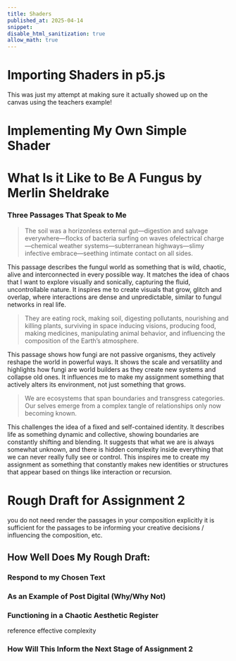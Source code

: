 ```yaml
---
title: Shaders
published_at: 2025-04-14
snippet:
disable_html_sanitization: true
allow_math: true
---
```


# Importing Shaders in p5.js

This was just my attempt at making sure it actually showed up on the canvas using the teachers example!

<canvas id="p5_canvas1"></canvas>

# Implementing My Own Simple Shader

<canvas id="p5_canvas2"></canvas>

<script type="module">
  import p5 from 'https://cdn.jsdelivr.net/npm/p5@1.11.3/+esm'

  // --- First Sketch: Teacher's Shader ---
  const cnv1 = document.getElementById('p5_canvas1')

  const sketch1 = p => {
    let theShader

    p.preload = () => {
      const vertexShader = `
        attribute vec3 aPosition;
        attribute vec2 aTexCoord;
        varying vec2 vTexCoord;

        void main() {
          vTexCoord = aTexCoord;
          vec4 positionVec4 = vec4(aPosition, 1.0);
          positionVec4.xy = positionVec4.xy * 2.0 - 1.0;
          gl_Position = positionVec4;
        }
      `

      const fragmentShader = `
        precision mediump float;
        varying vec2 vTexCoord;
        uniform vec2 u_resolution;
        uniform float u_time;
        uniform vec2 u_mouse;

        float circle(vec2 st, float radius, vec2 center) {
          vec2 dist = st - center;
          return 1.0 - smoothstep(
            radius - 0.01,
            radius + 0.01,
            dot(dist, dist) * 4.0
          );
        }

        void main() {
          vec2 st = vTexCoord;
          
          vec3 bg = vec3(st.x, st.y, 0.5);
          
          float mouseBall = circle(st, 0.1, u_mouse);
          vec3 mouseBallColor = vec3(1.0, 0.2, 0.6);
          
          float t = u_time * 0.5;
          float pulse = sin(t) * 0.5 + 0.5;
          float circle1 = circle(st, 0.2 * pulse, vec2(0.3, 0.3));
          float circle2 = circle(st, 0.1 * (1.0 - pulse), vec2(0.7, 0.7));
          
          vec3 color = bg;
          color = mix(color, vec3(0.0, 0.8, 0.8), circle1);
          color = mix(color, vec3(1.0, 0.8, 0.0), circle2);
          color = mix(color, mouseBallColor, mouseBall);
          
          gl_FragColor = vec4(color, 1.0);
        }
      `
      
      theShader = p.createShader(vertexShader, fragmentShader)
    }

    p.setup = () => {
      const w = cnv1.parentNode.scrollWidth
      const h = w * 9 / 16
      p.createCanvas(w, h, p.WEBGL, cnv1)
      p.noStroke()
    }

    p.draw = () => {
      theShader.setUniform('u_resolution', [p.width, p.height])
      theShader.setUniform('u_time', p.millis() * 0.001)
      theShader.setUniform('u_mouse', [
        p.mouseX / p.width,
        1.0 - p.mouseY / p.height
      ])
      p.shader(theShader)
      p.rect(0, 0, p.width, p.height)
    }
  }

  new p5(sketch1)

  // --- Second Sketch: Your Own Simple Shader ---
  const cnv2 = document.getElementById('p5_canvas2')

  const sketch2 = p => {
    let theShader

    p.preload = () => {
      const vertexShader = `
        attribute vec3 aPosition;
        attribute vec2 aTexCoord;
        varying vec2 vTexCoord;

        void main() {
          vTexCoord = aTexCoord;
          vec4 positionVec4 = vec4(aPosition, 1.0);
          positionVec4.xy = positionVec4.xy * 2.0 - 1.0;
          gl_Position = positionVec4;
        }
      `

      const fragmentShader = `
        precision mediump float;
        varying vec2 vTexCoord;

        void main() {
          vec2 st = vTexCoord;
          vec3 color = mix(vec3(1.0, 0.0, 0.0), vec3(1.0, 1.0, 1.0), st.x);
          gl_FragColor = vec4(color, 1.0);
        }
      `
      
      theShader = p.createShader(vertexShader, fragmentShader)
    }

    p.setup = () => {
      const w = cnv2.parentNode.scrollWidth
      const h = w * 9 / 16
      p.createCanvas(w, h, p.WEBGL, cnv2)
      p.noStroke()
    }

    p.draw = () => {
      p.shader(theShader)
      p.rect(0, 0, p.width, p.height)
    }
  }

  new p5(sketch2)

</script>

<style>
  #p5_canvas1, #p5_canvas2 {
    width: 100%;
    height: auto;
    display: block;
    margin-bottom: 2rem;
  }
</style>

# What Is it Like to Be A Fungus by Merlin Sheldrake
### Three Passages That Speak to Me
> The soil was a horizonless external gut—digestion and salvage everywhere—flocks of bacteria surfing on waves ofelectrical charge—chemical weather systems—subterranean highways—slimy infective embrace—seething intimate contact on all sides.

This passage describes the fungul world as something that is wild, chaotic, alive and interconnected in every possible way. It matches the idea of chaos that I want to explore visually and sonically, capturing the fluid, uncontrollable nature. It inspires me to create visuals that grow, glitch and overlap, where interactions are dense and unpredictable, similar to fungul networks in real life. 

> They are eating rock, making soil, digesting pollutants, nourishing and killing plants, surviving in space inducing visions, producing food, making medicines, manipulating animal behavior, and influencing the composition of the Earth’s atmosphere.

This passage shows how fungi are not passive organisms, they actively reshape the world in powerful ways. It shows the scale and versatility and highlights how fungi are world builders as they create new systems and collapse old ones. It influences me to make my assignment something that actively alters its environment, not just something that grows.

> We are ecosystems that span boundaries and transgress categories. Our selves emerge from a complex tangle of relationships only now becoming known.

This challenges the idea of a fixed and self-contained identity. It describes life as something dynamic and collective, showing boundaries are constantly shifting and blending. It suggests that what we are is always somewhat unknown, and there is hidden complexity inside everything that we can never really fully see or control. This inspires me to create my assignment as something that constantly makes new identities or structures that appear based on things like interaction or recursion.

# Rough Draft for Assignment 2
you do not need render the passages in your composition explicitly
it is sufficient for the passages to be informing your creative decisions / influencing the composition, etc.

## How Well Does My Rough Draft:
### Respond to my Chosen Text

### As an Example of Post Digital (Why/Why Not)

### Functioning in a Chaotic Aesthetic Register
reference effective complexity

### How Will This Inform the Next Stage of Assignment 2